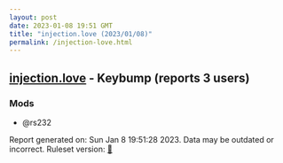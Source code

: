 ```yaml
---
layout: post
date: 2023-01-08 19:51 GMT
title: "injection.love (2023/01/08)"
permalink: /injection-love.html
---
```



## [injection.love](https://injection.love) - Keybump (reports 3 users)

### Mods
 * @rs232

Report generated on: Sun Jan  8 19:51:28 2023. Data may be outdated or incorrect.
Ruleset version: [🏀](/version-basketball)
